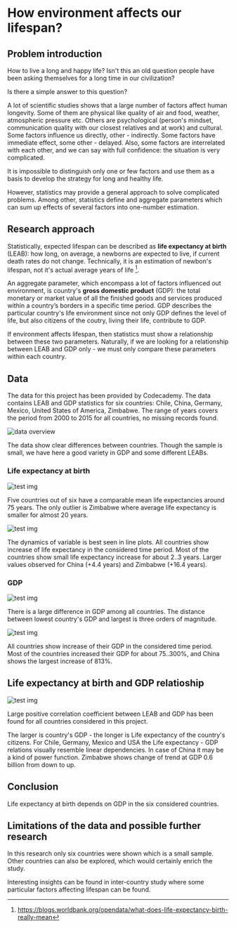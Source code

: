 # How environment affects our lifespan?

## Problem introduction

How to live a long and happy life? Isn't this an old question people have been asking themselves for a long time in our civilization?

Is there a simple answer to this question?

A lot of scientific studies shows that a large number of factors affect human longevity. Some of them are physical like quality of air and food, weather, atmospheric pressure etc. Others are psychological (person's mindset, communication quality with our closest relatives and at work) and cultural. Some factors influence us directly, other - indirectly. Some factors have immediate effect, some other - delayed. Also, some factors are interrelated with each other, and we can say with full confidence: the situation is very complicated.

It is impossible to distinguish only one or few factors and use them as a basis to develop the strategy for long and healthy life.

However, statistics may provide a general approach to solve complicated problems. Among other, statistics define and aggregate parameters which can sum up effects of several factors into one-number estimation.

## Research approach

Statistically, expected lifespan can be described as **life expectancy at birth** (LEAB): how long, on average, a newborns are expected to live, if current death rates do not change. Technically, it is an estimation of newbon's lifespan, not it's actual average years of life [^1].

An aggregate parameter, which encompass a lot of factors influenced out environment, is country's **gross domestic product** (GDP): the total monetary or market value of all the finished goods and services produced within a country’s borders in a specific time period. GDP describes the particular country's life environment since not only GDP defines the level of life, but also citizens of the coutry, living their life, contribute to GDP.

If environment affects lifespan, then statistics must show a relationship between these two parameters. Naturally, if we are looking for a relationship between LEAB and GDP only - we must only compare these parameters within each country.

## Data

The data for this project has been provided by Codecademy. The data contains LEAB and GDP statistics for six countries: Chile, China, Germany, Mexico, United States of America, Zimbabwe. The range of years covers the period from 2000 to 2015 for all countries, no missing records found.

![data overview](le_gdp_box_by_country.png)

The data show clear differences between countries. Though the sample is small, we have here a good variety in GDP and some different LEABs.

### Life expectancy at birth

![test img](le_bar_by_country.png)

Five countries out of six have a comparable mean life expectancies around 75 years. The only outlier is Zimbabwe where average life expectancy is smaller for almost 20 years.

![test img](le_lines_by_year_country.png)

The dynamics of variable is best seen in line plots. All countries show increase of life expectancy in the considered time period. Most of the countries show small life expectancy increase for about 2..3 years. Larger values observed for China (+4.4 years) and Zimbabwe (+16.4 years).

### GDP

![test img](gdp_bar_by_country.png)

There is a large difference in GDP among all countries. The distance between lowest country's GDP and largest is three orders of magnitude.

![test img](gdp_lines_by_year_country.png)

All countries show increase of their GDP in the considered time period. Most of the countries increased their GDP for about 75..300%, and China shows the largest increase of 813%.

## Life expectancy at birth and GDP relatioship

![test img](le_vs_gdp_for_each_country.png)

Large positive correlation coefficient between LEAB and GDP has been found for all countries considered in this project.

The larger is country's GDP - the longer is Life expectancy of the country's citizens. For Chile, Germany, Mexico and USA the Life expectancy - GDP relations visually resemble linear dependencies. In case of China it may be a kind of power function. Zimbabwe shows change of trend at GDP 0.6 billion from down to up.

## Conclusion

Life expectancy at birth depends on GDP in the six considered countries.

## Limitations of the data and possible further research

In this research only six countries were shown which is a small sample. Other countries can also be explored, which would certainly enrich the study.

Interesting insights can be found in inter-country study where some particular factors affecting lifespan can be found.


[^1]: https://blogs.worldbank.org/opendata/what-does-life-expectancy-birth-really-mean






